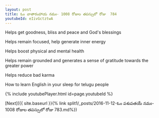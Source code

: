 ```yaml
---
layout: post
title: ఓం వాతారంహాయ నమః- 1008 రోజుల తపస్సులో రోజు  784
youtubeId: eIivGctztwA
---
```

 
 
Helps get goodness, bliss and peace and God's blessings
 
Helps remain focused, help generate inner energy 
 
Helps boost physical and mental health 
 
Helps remain grounded and generates a sense of gratitude towards the greater power 
 
Helps reduce bad karma
 
How to learn English in your sleep for telugu people
 
 
 
 


{% include youtubePlayer.html id=page.youtubeId %}
 
[Next]({{ site.baseurl }}{% link split1/_posts/2016-11-12-ఓం పశుపతయే నమః- 1008 రోజుల తపస్సులో రోజు  783.md%})
 
